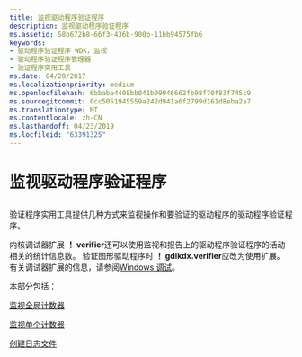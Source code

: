 ```yaml
---
title: 监视驱动程序验证程序
description: 监视驱动程序验证程序
ms.assetid: 58b672b8-66f3-436b-900b-11bb94575fb6
keywords:
- 驱动程序验证程序 WDK，监视
- 驱动程序验证程序管理器
- 验证程序实用工具
ms.date: 04/20/2017
ms.localizationpriority: medium
ms.openlocfilehash: 6bbabe4408bb041b09946662fb98f70f83f745c9
ms.sourcegitcommit: 0cc5051945559a242d941a6f2799d161d8eba2a7
ms.translationtype: MT
ms.contentlocale: zh-CN
ms.lasthandoff: 04/23/2019
ms.locfileid: "63391325"
---
```

# <a name="monitoring-driver-verifier"></a>监视驱动程序验证程序


## <span id="ddk_monitoring_driver_verifier_tools"></span><span id="DDK_MONITORING_DRIVER_VERIFIER_TOOLS"></span>


验证程序实用工具提供几种方式来监视操作和要验证的驱动程序的驱动程序验证程序。

内核调试器扩展 **！ verifier**还可以使用监视和报告上的驱动程序验证程序的活动相关的统计信息数。 验证图形驱动程序时 **！ gdikdx.verifier**应改为使用扩展。 有关调试器扩展的信息，请参阅[Windows 调试](https://msdn.microsoft.com/library/windows/hardware/ff551063)。

本部分包括：

[监视全局计数器](monitoring-global-counters.md)

[监视单个计数器](monitoring-individual-counters.md)

[创建日志文件](creating-log-files.md)

 

 





